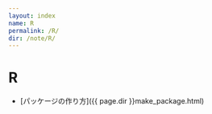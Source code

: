 ```yaml
---
layout: index
name: R
permalink: /R/
dir: /note/R/
---
```


# R

- [パッケージの作り方]({{ page.dir }}make_package.html)